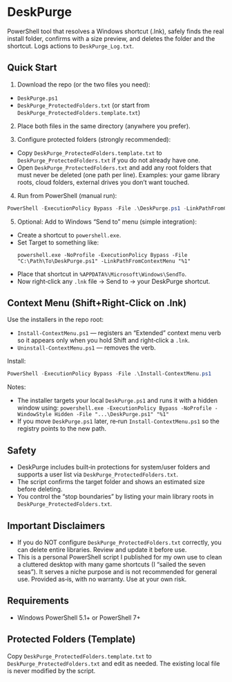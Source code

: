 ﻿# DeskPurge

PowerShell tool that resolves a Windows shortcut (.lnk), safely finds the real install folder, confirms with a size preview, and deletes the folder and the shortcut. Logs actions to `DeskPurge_Log.txt`.

## Quick Start

1) Download the repo (or the two files you need):
- `DeskPurge.ps1`
- `DeskPurge_ProtectedFolders.txt` (or start from `DeskPurge_ProtectedFolders.template.txt`)

2) Place both files in the same directory (anywhere you prefer).

3) Configure protected folders (strongly recommended):
- Copy `DeskPurge_ProtectedFolders.template.txt` to `DeskPurge_ProtectedFolders.txt` if you do not already have one.
- Open `DeskPurge_ProtectedFolders.txt` and add any root folders that must never be deleted (one path per line). Examples: your game library roots, cloud folders, external drives you don’t want touched.

4) Run from PowerShell (manual run):
```powershell
PowerShell -ExecutionPolicy Bypass -File .\DeskPurge.ps1 -LinkPathFromContextMenu "C:\Path\To\Game Shortcut.lnk"
```

5) Optional: Add to Windows “Send to” menu (simple integration):
- Create a shortcut to `powershell.exe`.
- Set Target to something like:
  ```
  powershell.exe -NoProfile -ExecutionPolicy Bypass -File "C:\Path\To\DeskPurge.ps1" -LinkPathFromContextMenu "%1"
  ```
- Place that shortcut in `%APPDATA%\Microsoft\Windows\SendTo`.
- Now right‑click any `.lnk` file → Send to → your DeskPurge shortcut.

## Context Menu (Shift+Right‑Click on .lnk)

Use the installers in the repo root:

- `Install-ContextMenu.ps1` — registers an “Extended” context menu verb so it appears only when you hold Shift and right‑click a `.lnk`.
- `Uninstall-ContextMenu.ps1` — removes the verb.

Install:
```powershell
PowerShell -ExecutionPolicy Bypass -File .\Install-ContextMenu.ps1
```

Notes:
- The installer targets your local `DeskPurge.ps1` and runs it with a hidden window using:
  `powershell.exe -ExecutionPolicy Bypass -NoProfile -WindowStyle Hidden -File "...\DeskPurge.ps1" "%1"`
- If you move `DeskPurge.ps1` later, re‑run `Install-ContextMenu.ps1` so the registry points to the new path.

## Safety

- DeskPurge includes built‑in protections for system/user folders and supports a user list via `DeskPurge_ProtectedFolders.txt`.
- The script confirms the target folder and shows an estimated size before deleting.
- You control the “stop boundaries” by listing your main library roots in `DeskPurge_ProtectedFolders.txt`.

## Important Disclaimers

- If you do NOT configure `DeskPurge_ProtectedFolders.txt` correctly, you can delete entire libraries. Review and update it before use.
- This is a personal PowerShell script I published for my own use to clean a cluttered desktop with many game shortcuts (I “sailed the seven seas”). It serves a niche purpose and is not recommended for general use. Provided as‑is, with no warranty. Use at your own risk.

## Requirements

- Windows PowerShell 5.1+ or PowerShell 7+

## Protected Folders (Template)
Copy `DeskPurge_ProtectedFolders.template.txt` to `DeskPurge_ProtectedFolders.txt` and edit as needed. The existing local file is never modified by the script.
